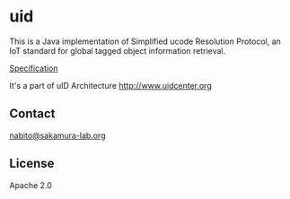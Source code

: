 # uid

This is a Java implementation of Simplified ucode Resolution Protocol, an IoT standard for global tagged object information retrieval.

[Specification](http://www.uidcenter.org/wp-content/themes/wp.vicuna/pdf/UID-00005-01.A0.01_en.pdf)

It's a part of uID Architecture http://www.uidcenter.org

## Contact
nabito@sakamura-lab.org

## License
Apache 2.0
